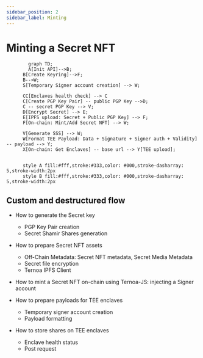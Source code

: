 ```yaml
---
sidebar_position: 2
sidebar_label: Minting
---
```


# Minting a Secret NFT

```mermaid
		graph TD;
		A[Init API]-->B;
	  B[Create Keyring]-->F;
	  B-->W;
	  S[Temporary Signer account creation] --> W;

	  CC[Enclaves health check] --> C
	  C[Create PGP Key Pair] -- public PGP Key -->D;
	  C -- secret PGP Key --> V;
	  D[Encrypt Secret] --> E;
	  E[IPFS upload: Secret + Public PGP Key] --> F;
	  F[On-chain: Mint/Add Secret NFT] --> W;

	  V[Generate SSS] --> W;
	  W[Format TEE Payload: Data + Signature + Signer auth + Validity] -- payload --> Y;
	  X[On-chain: Get Enclaves] -- base url --> Y[TEE upload];


	  style A fill:#fff,stroke:#333,color: #000,stroke-dasharray: 5,stroke-width:2px
	  style B fill:#fff,stroke:#333,color: #000,stroke-dasharray: 5,stroke-width:2px
```

## Custom and destructured flow

- How to generate the Secret key

  - PGP Key Pair creation
  - Secret Shamir Shares generation

- How to prepare Secret NFT assets

  - Off-Chain Metadata: Secret NFT metadata, Secret Media Metadata
  - Secret file encryption
  - Ternoa IPFS Client

- How to mint a Secret NFT on-chain using Ternoa-JS: injecting a Signer account

- How to prepare payloads for TEE enclaves

  - Temporary signer account creation
  - Payload formatting

- How to store shares on TEE enclaves
  - Enclave health status
  - Post request
